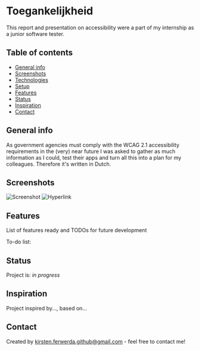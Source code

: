 # Toegankelijkheid
This report and presentation on accessibility were a part of my internship as a junior software tester. 
## Table of contents
* [General info](#general-info)
* [Screenshots](#screenshots)
* [Technologies](#technologies)
* [Setup](#setup)
* [Features](#features)
* [Status](#status)
* [Inspiration](#inspiration)
* [Contact](#contact)

## General info
As government agencies must comply with the WCAG 2.1 accessibility requirements in the (very) near future I was asked to gather as much information as I could, test their apps and turn all this into a plan for my colleagues. Therefore it's written in Dutch.

## Screenshots
![Screenshot](/Cijfers_NL.png)
![Hyperlink](/https://www.youtube.com/watch?v=WOdjCb4LwQY)


## Features
List of features ready and TODOs for future development


To-do list:


## Status
Project is: _in progress_

## Inspiration
Project inspired by..., based on...

## Contact
Created by kirsten.ferwerda.github@gmail.com - feel free to contact me!

